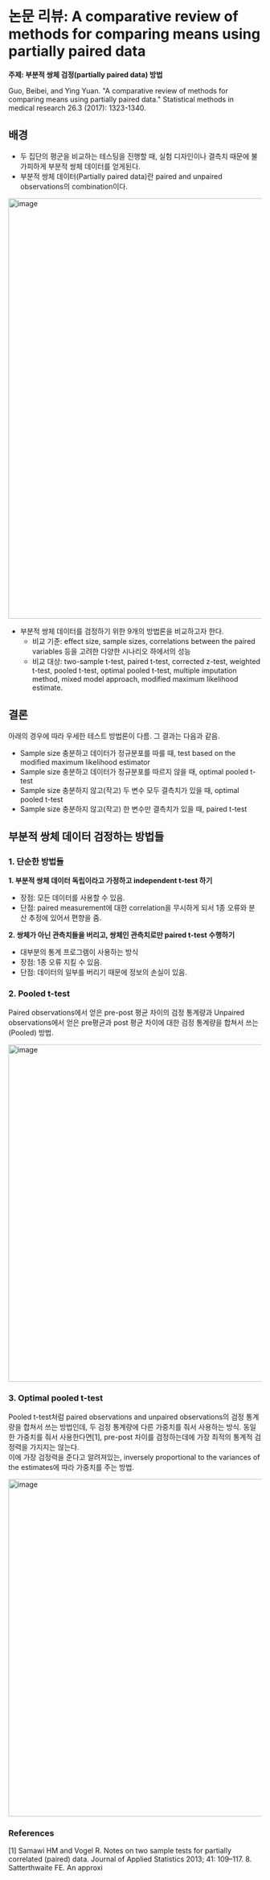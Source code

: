 # 논문 리뷰: A comparative review of methods for comparing means using partially paired data
**주제: 부분적 쌍체 검정(partially paired data) 방법**

Guo, Beibei, and Ying Yuan. "A comparative review of methods for comparing means using partially paired data." Statistical methods in medical research 26.3 (2017): 1323-1340.

## 배경
- 두 집단의 평군을 비교하는 테스팅을 진행할 때, 실험 디자인이나 결측치 때문에 불가피하게 부분적 쌍체 데이터를 얻게된다.
- 부분적 쌍체 데이터(Partially paired data)란 paired and unpaired observations의 combination이다.
 <img width="835" alt="image" src="https://github.com/juyeon999/Paper_review/assets/132811616/99f400a8-7e03-4404-8bbc-ba16e7ae1d7f">

- 부분적 쌍체 데이터를 검정하기 위한 9개의 방법론을 비교하고자 한다.
  - 비교 기준: effect size, sample sizes, correlations between the paired variables 등을 고려한 다양한 시나리오 하에서의 성능  
  - 비교 대상: two-sample t-test, paired t-test, corrected z-test, weighted t-test, pooled t-test,
    optimal pooled t-test, multiple imputation method, mixed model approach, modified maximum likelihood estimate.

## 결론
아래의 경우에 따라 우세한 테스트 방법론이 다름. 그 결과는 다음과 같음.  
- Sample size 충분하고 데이터가 정규분포를 따를 때, test based on the modified maximum likelihood estimator
- Sample size 충분하고 데이터가 정규분포를 따르지 않을 때, optimal pooled t-test
- Sample size 충분하지 않고(작고) 두 변수 모두 결측치가 있을 때, optimal pooled t-test
- Sample size 충분하지 않고(작고) 한 변수만 결측치가 있을 때, paired t-test
  
## 부분적 쌍체 데이터 검정하는 방법들
### 1. 단순한 방법들
**1. 부분적 쌍체 데이터 독립이라고 가정하고 independent t-test 하기**
- 장점: 모든 데이터를 사용할 수 있음.
- 단점: paired measurement에 대한 correlation을 무시하게 되서 1종 오류와 분산 추정에 있어서 편향을 줌.

**2. 쌍체가 아닌 관측치들을 버리고, 쌍체인 관측치로만 paired t-test 수행하기**
- 대부분의 통계 프로그램이 사용하는 방식
- 장점: 1종 오류 지킬 수 있음.
- 단점: 데이터의 일부를 버리기 때문에 정보의 손실이 있음.

### 2. Pooled t-test
Paired observations에서 얻은 pre-post 평균 차이의 검정 통계량과 Unpaired observations에서 얻은 pre평균과 post 평균 차이에 대한 검정 통계량을 합쳐서 쓰는(Pooled) 방법.

<img width="670" alt="image" src="https://github.com/juyeon999/Paper_review/assets/132811616/bdda4c47-bc8a-4f9f-b22b-bd501965c0f7">

### 3. Optimal pooled t-test
Pooled t-test처럼 paired observations and unpaired observations의 검정 통계량을 합쳐서 쓰는 방법인데, 두 검정 통계량에 다른 가중치를 줘서 사용하는 방식.
동일한 가중치를 줘서 사용한다면[1], pre-post 차이를 검정하는데에 가장 최적의 통계적 검정력을 가지지는 않는다.  
이에 가장 검정력을 준다고 알려져있는, inversely proportional to the variances of the estimates에 따라 가중치를 주는 방법.

<img width="670" alt="image" src="https://github.com/juyeon999/Paper_review/assets/132811616/21c71b81-843e-48e0-a78a-76b51d36f163">


### References
[1] Samawi HM and Vogel R. Notes on two sample tests for partially correlated (paired) data. Journal of Applied Statistics 2013; 41: 109–117. 8. Satterthwaite FE. An approxi
